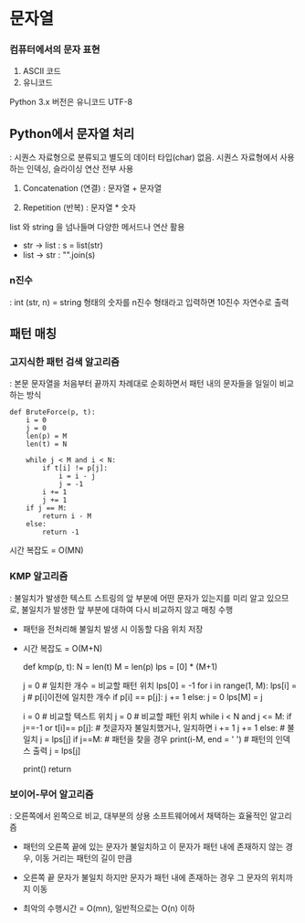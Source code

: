 # 문자열

### 컴퓨터에서의 문자 표현
1. ASCII 코드
2. 유니코드

Python 3.x 버전은 유니코드 UTF-8

## Python에서 문자열 처리

: 시퀀스 자료형으로 분류되고 별도의 데이터 타입(char) 없음. 
시퀀스 자료형에서 사용하는 인덱싱, 슬라이싱 연산 전부 사용

1. Concatenation (연결) : 문자열 + 문자열

2. Repetition (반복) : 문자열 * 숫자

list 와 string 을 넘나들며 다양한 메서드나 연산 활용

- str -> list : s = list(str)
- list -> str : "".join(s)

### n진수
: int (str, n) = string 형태의 숫자를 n진수 형태라고 입력하면 10진수 자연수로 출력

## 패턴 매칭

### 고지식한 패턴 검색 알고리즘

: 본문 문자열을 처음부터 끝까지 차례대로 순회하면서 패턴 내의 문자들을 일일이 비교하는 방식

    def BruteForce(p, t):
        i = 0
        j = 0
        len(p) = M
        len(t) = N

        while j < M and i < N:
            if t[i] != p[j]:
                i = i - j
                j = -1
            i += 1
            j += 1
        if j == M:
            return i - M
        else:
            return -1
시간 복잡도 = O(MN)

### KMP 알고리즘
: 불일치가 발생한 텍스트 스트링의 앞 부분에 어떤 문자가 있는지를 미리 알고 있으므로,
불일치가 발생한 앞 부분에 대하여 다시 비교하지 않고 매칭 수행

- 패턴을 전처리해 불일치 발생 시 이동할 다음 위치 저장
  
- 시간 복잡도 = O(M+N)


    def kmp(p, t):
    N = len(t)
    M = len(p)
    lps = [0] * (M+1)

    j = 0                   # 일치한 개수 = 비교할 패턴 위치
    lps[0] = -1
    for i in range(1, M):
        lps[i] = j          # p[i]이전에 일치한 개수
        if p[i] == p[j]:
            j += 1
        else:
            j = 0
    lps[M] = j

    i = 0   # 비교할 텍스트 위치
    j = 0   # 비교할 패턴 위치
    while i < N and j <= M:
        if j==-1 or t[i]== p[j]:     # 첫글자자 불일치했거나, 일치하면
            i += 1
            j += 1
        else:                        # 불일치
            j = lps[j]
        if j==M:                     # 패턴을 찾을 경우
            print(i-M, end = ' ')    # 패턴의 인덱스 출력
            j = lps[j]

    print()
    return

### 보이어-무어 알고리즘
: 오른쪽에서 왼쪽으로 비교, 대부분의 상용 소프트웨어에서 채택하는 효율적인 알고리즘

- 패턴의 오른쪽 끝에 있는 문자가 불일치하고 이 문자가 패턴 내에 존재하지 않는 경우, 
  이동 거리는 패턴의 길이 만큼
  
- 오른쪽 끝 문자가 불일치 하지만 문자가 패턴 내에 존재하는 경우 그 문자의 위치까지 이동

- 최악의 수행시간 = O(mn), 일반적으로는 O(n) 이하

